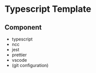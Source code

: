 # Typescript Template

## Component

- typescript
- ncc
- jest
- prettier
- vscode
- (git configuration)